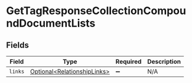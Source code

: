 # GetTagResponseCollectionCompoundDocumentLists


## Fields

| Field                                                                        | Type                                                                         | Required                                                                     | Description                                                                  |
| ---------------------------------------------------------------------------- | ---------------------------------------------------------------------------- | ---------------------------------------------------------------------------- | ---------------------------------------------------------------------------- |
| `links`                                                                      | [Optional\<RelationshipLinks>](../../models/components/RelationshipLinks.md) | :heavy_minus_sign:                                                           | N/A                                                                          |